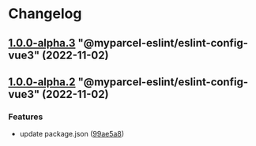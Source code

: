 # Changelog

<!-- MONODEPLOY:BELOW -->

## [1.0.0-alpha.3](https://github/myparcelnl/eslint/compare/@myparcel-eslint/eslint-config-vue3@1.0.0-alpha.2...@myparcel-eslint/eslint-config-vue3@1.0.0-alpha.3) "@myparcel-eslint/eslint-config-vue3" (2022-11-02)




## [1.0.0-alpha.2](https://github/myparcelnl/eslint/compare/@myparcel-eslint/eslint-config-vue3@1.0.0-alpha.0...@myparcel-eslint/eslint-config-vue3@1.0.0-alpha.2) "@myparcel-eslint/eslint-config-vue3" (2022-11-02)


### Features

* update package.json ([99ae5a8](https://github/myparcelnl/eslint/commit/99ae5a866389101f92e0b7ea077306d9dabb44e4))


